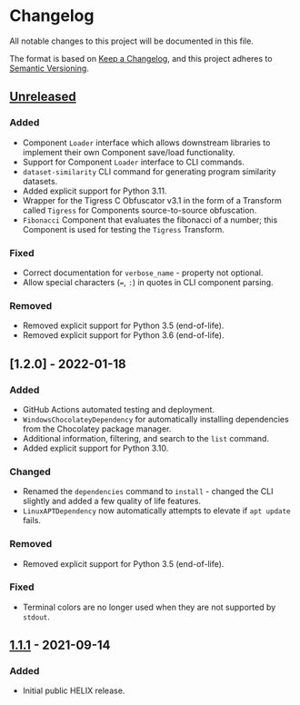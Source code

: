 # Changelog
All notable changes to this project will be documented in this file.

The format is based on [Keep a Changelog](https://keepachangelog.com/en/1.0.0/),
and this project adheres to [Semantic Versioning](https://semver.org/spec/v2.0.0.html).

## [Unreleased]
### Added
- Component `Loader` interface which allows downstream libraries to implement
  their own Component save/load functionality.
- Support for Component `Loader` interface to CLI commands.
- `dataset-similarity` CLI command for generating program similarity datasets.
- Added explicit support for Python 3.11.
- Wrapper for the Tigress C Obfuscator v3.1 in the form of a Transform called `Tigress` for Components source-to-source obfuscation.
- `Fibonacci` Component that evaluates the fibonacci of a number; this Component is used for testing the `Tigress` Transform.

### Fixed
- Correct documentation for `verbose_name` - property not optional.
- Allow special characters (`=`, `:`) in quotes in CLI component parsing.

### Removed
- Removed explicit support for Python 3.5 (end-of-life).
- Removed explicit support for Python 3.6 (end-of-life).

## [1.2.0] - 2022-01-18
### Added
- GitHub Actions automated testing and deployment.
- `WindowsChocolateyDependency` for automatically installing dependencies from
  the Chocolatey package manager.
- Additional information, filtering, and search to the `list` command.
- Added explicit support for Python 3.10.

### Changed
- Renamed the `dependencies` command to `install` - changed the CLI slightly
  and added a few quality of life features.
- `LinuxAPTDependency` now automatically attempts to elevate if `apt update`
  fails.

### Removed
- Removed explicit support for Python 3.5 (end-of-life).

### Fixed
- Terminal colors are no longer used when they are not supported by `stdout`.

## [1.1.1] - 2021-09-14
### Added
- Initial public HELIX release.

[Unreleased]: https://github.com/helix-datasets/helix/compare/v1.1.1...HEAD
[1.1.1]: https://github.com/helix-datasets/helix/releases/tag/v1.1.1

